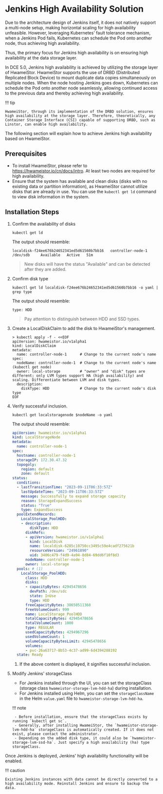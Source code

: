 # Jenkins High Availability Solution

Due to the architecture design of Jenkins itself, it does not natively support a multi-node setup, making horizontal scaling for high availability unfeasible. However, leveraging Kubernetes' fault tolerance mechanism, when a Jenkins Pod fails, Kubernetes can schedule the Pod onto another node, thus achieving high availability.

Thus, the primary focus for Jenkins high availability is on ensuring high availability at the data storage layer.

In DCE 5.0, Jenkins high availability is achieved by utilizing the storage layer of HwameiStor. HwameiStor supports the use of DRBD (Distributed Replicated Block Device) to mount duplicate data copies simultaneously on multiple nodes. When the node hosting Jenkins goes down, Kubernetes can schedule the Pod onto another node seamlessly, allowing continued access to the previous data and thereby achieving high availability.

!!! tip

    HwameiStor, through its implementation of the DRBD solution, ensures high availability at the storage layer. Therefore, theoretically, any Container Storage Interface (CSI) capable of supporting DRBD, such as Linstor, can enable high availability.

The following section will explain how to achieve Jenkins high availability based on HwameiStor.

## Prerequisites

- To install HwameiStor, please refer to <https://hwameistor.io/cn/docs/intro>.
  At least two nodes are required for high availability.
- Ensure that the system has available and clean disks (disks with no existing data or partition information), as HwameiStor cannot utilize disks that are already in use.
  You can use the `kubectl get ld` command to view disk information in the system.

## Installation Steps

1. Confirm the availability of disks

    ```shell
    kubectl get ld
    ```

    The output should resemble:

    ```console
    localdisk-f24ee676b24652341ed5d61560b7bb16   controller-node-1   /dev/sdb     Available   Active   51m
    ```

    > New disks will have the status "Available" and can be detected after they are added.

2. Confirm disk type

    ```shell
    kubectl get ld localdisk-f24ee676b24652341ed5d61560b7bb16 -o yaml | grep type
    ```

    The output should resemble:

    ```console
    type: HDD
    ```

    > Pay attention to distinguish between HDD and SSD types.

3. Create a LocalDiskClaim to add the disk to HwameiStor's management.

    ```shell
    > kubectl apply -f - <<EOF
    apiVersion: hwameistor.io/v1alpha1
    kind: LocalDiskClaim
    metadata:
      name: controller-node-1      # Change to the current node's name
    spec:
      nodeName: controller-node-1  # Change to the current node's name (kubectl get node)
      owner: local-storage         # "owner" and "disk" types are different; only LVM types support HA (high availability) and scaling. Differentiate between LVM and disk types.
      description:
        diskType: HDD              # Change to the current node's disk type
    EOF
    ```

4. Verify successful inclusion.

    ```shell
    kubectl get localstoragenode $nodeName -o yaml
    ```

    The output should resemble:

    ```yaml
    apiVersion: hwameistor.io/v1alpha1
    kind: LocalStorageNode
    metadata:
      name: controller-node-1
    spec:
      hostname: controller-node-1
      storageIP: 172.30.47.32
      topogoly:
        region: default
        zone: default
    status:
      conditions:
      - lastTransitionTime: "2023-09-11T06:33:57Z"
        lastUpdateTime: "2023-09-11T06:33:57Z"
        message: Successfully to expand storage capacity
        reason: StorageExpandSuccess
        status: "True"
        type: ExpandSuccess
      poolExtendRecords:
        LocalStorage_PoolHDD:
        - description:
            diskType: HDD
          diskRefs:
          - apiVersion: hwameistor.io/v1alpha1
            kind: LocalDisk
            name: localdisk-6285c10750cc3495c59e4cadf275621b
            resourceVersion: "24961890"
            uid: 3406c479-f4d9-4a94-8d84-69dd6f10f8d3
          nodeName: controller-node-1
          owner: local-storage
      pools: # (1)
        LocalStorage_PoolHDD:
          class: HDD
          disks:
          - capacityBytes: 42945478656
            devPath: /dev/sdc
            state: InUse
            type: HDD
          freeCapacityBytes: 38650511360
          freeVolumeCount: 999
          name: LocalStorage_PoolHDD
          totalCapacityBytes: 42945478656
          totalVolumeCount: 1000
          type: REGULAR
          usedCapacityBytes: 4294967296
          usedVolumeCount: 1
          volumeCapacityBytesLimit: 42945478656
          volumes:
          - pvc-26a63717-8b53-4c37-ad99-6d4394288192
      state: Ready
    ```

    1. If the above content is displayed, it signifies successful inclusion.

5. Modify Jenkins' storageClass

    - For Jenkins installed through the UI, you can set the storageClass (storage class `hwameistor-storage-lvm-hdd-ha`) during installation.
    - For Jenkins installed using Helm, you can set the `storageClassName` in the Helm `value.yaml` file to `hwameistor-storage-lvm-hdd-ha`.

    !!! note

        - Before installation, ensure that the storageClass exists by running `kubectl get sc`.
        - Generally, after installing HwameiStor, the `hwameistor-storage-lvm-hdd-ha` storageClass is automatically created. If it does not exist, please contact the administrator.
        - Depending on the added disk type, it could also be `hwameistor-storage-lvm-ssd-ha`. Just specify a high availability (ha) type storageClass.

Once Jenkins is deployed, Jenkins' high availability functionality will be enabled.

!!! caution

    Existing Jenkins instances with data cannot be directly converted to a high availability mode. Reinstall Jenkins and ensure to backup the data.
